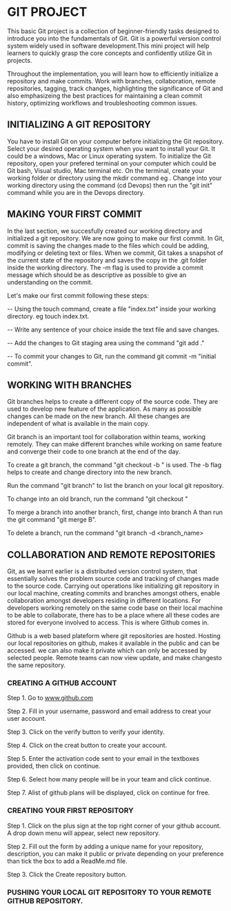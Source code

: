 # GIT PROJECT
  This basic Git project is a collection of beginner-friendly tasks designed to introduce you into the fundamentals of Git. Git is a powerful version control system widely used in software development.This mini project will help learners to quickly grasp the core concepts and confidently utilize Git in projects.

  Throughout the implementation, you will learn how to efficiently initialize a repository and make commits. Work with branches, collaboration, remote repositories, tagging, track changes, highlighting the significance of Git and also emphasizeing the best practices for maintaining a clean commit history, optimizing workflows and troubleshooting common issues.
## INITIALIZING A GIT REPOSITORY
  You have to install Git on your computer before initializing the Git repository. Select your desired operating system when you want to install your Git. It could be a windows, Mac or Linux operating system. To initialize the Git repository, open your prefered terminal on your computer which could  be Git bash, Visual studio, Mac terminal etc. On the terminal, create your working folder or directory using the mkdir command eg <mkdir Devops>. Change into your working directory using the command (cd Devops) then run the "git init" command while you are in the Devops directory.
## MAKING YOUR FIRST COMMIT  
  In the last section, we succesfully created our working directory and initialized a git repository. We are now going to make our first commit. In Git, commit is saving the changes made to the files which could be adding, modifying or deleting text or files. When we commit, Git takes a snapshot of the current state of the repository and saves the copy in the .git folder inside the working directory. The -m flag is used to provide a commit message which should be as descriptive as possible to give an understanding on the commit.
  
  Let's make our first commit following these steps:
    
  -- Using the touch command, create a file "index.txt" inside your working directory. eg touch index.txt.
  
  -- Write any sentence of your choice inside the text file and save changes.

  -- Add the changes to Git staging area using the command "git add ."

  -- To commit your changes to Git, run the command git commit -m "initial commit".
## WORKING WITH BRANCHES  
  Git branches helps to create a different copy of the source code. They are used to develop new feature of the application. As many as possible changes can be made on the new branch. All these changes are independent of what is available in the main copy.

  Git branch is an important tool for collaboration within teams, working remotely. They can make different branches while working on same feature and converge their code to one branch at the end of the day.
 
 To create a git branch, the command "git checkout -b <branch-name>" is used. The -b flag helps to create and change directory into the new branch.

  Run the command "git branch" to list the branch on your local git repository.

  To change into an old branch, run the command "git checkout <branch-name>" 

  To merge a branch into another branch, first, change into branch A than run the git command "git merge B". 

  To delete a branch, run the command "git branch -d <branch_name>

  ## COLLABORATION AND REMOTE REPOSITORIES

  Git, as we learnt earlier is a distributed version control system, that essentially solves the problem source code and tracking of changes made to the source code. Carrying out operations like initializing git repository in our local machine, creating commits and branches amongst others, enable collaboration amongst developers residing in different locations. For developers working remotely on the same code base on their local machine to be able to collaborate, there has to be a place where all these codes are stored for everyone involved to access. This is where Github comes in. 

  Github is a web based plateform where git repositories are hosted. Hosting our local repositories on github, makes it available in the public and can be accessed. we can also make it private which can only be accessed by selected people. Remote teams can now view update,  and make changesto the same repository.

  ### CREATING A GITHUB ACCOUNT
  Step 1. Go to www.github.com

  Step 2. Fill in your username, password and email address to creat your user account.

  Step 3. Click on the verify button to verify your identity.

  Step 4. Click on the creat button to create your account.

  Step 5. Enter the activation code sent to your email in the textboxes provided, then click on continue.

   Step 6. Select how many people will be in your team and click continue.

   Step 7. Alist of github plans will be displayed, click on continue for free.

   ### CREATING YOUR FIRST REPOSITORY
Step 1. Click on the plus sign at the top right corner of your github account. A drop down menu will appear, select new repository.

Step 2. Fill out the form by adding a unique name for your repository, description, you can make it public or private depending on your preference than tick the box to add a ReadMe.md file.

Step 3. Click the Create repository button. 

### PUSHING YOUR LOCAL GIT REPOSITORY TO YOUR REMOTE GITHUB REPOSITORY.



   

  
  

